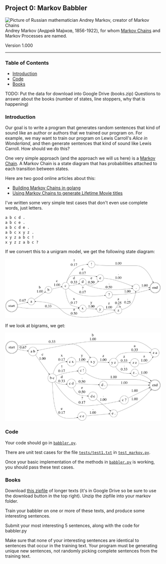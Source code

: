 Project 0: Markov Babbler
-----------------------------

<img src="https://upload.wikimedia.org/wikipedia/commons/6/66/Andrej_Markov.jpg" width="160" alt="Picture of Russian mathematician Andrey Markov, creator of Markov Chains"> Andrey Markov (Андре́й Ма́рков, 1856-1922), for whom [Markov Chains](https://en.wikipedia.org/wiki/Markov_chain) and Markov Processes are named.


Version 1.000


* * *

### Table of Contents

*   [Introduction](#Introduction)
*   [Code](#Code)
*   [Books](#Books)


TODO: Put the data for download into Google Drive (books.zip)
Questions to answer about the books (number of states, line stoppers, why that is happening)

### Introduction

Our goal is to write a program that generates random sentences that kind of sound like an author or authors that we trained our program on. For example, we may want to train our program on Lewis Carroll's _Alice in Wonderland_, and then generate sentences that kind of sound like Lewis Carroll. How should we do this?

One very simple approach (and the approach we will us here) is a [Markov Chain](https://en.wikipedia.org/wiki/Markov_chain). A Markov Chain is a state diagram that has probabilities attached to each transition between states.

Here are two good online articles about this:

* [Building Markov Chains in golang](https://mb-14.github.io/tech/2018/10/24/gomarkov.html)
* [Using Markov Chains to generate Lifetime Movie titles](https://www.soliantconsulting.com/blog/title-generator-using-markov-chains/)

I've written some very simple test cases that don't even use complete words, just letters.

    a b c d .
    a b c e .
    a b c d e .
    a b c x y z .
    x y z a b c !
    x y z z a b c ?

If we convert this to a unigram model, we get the following state diagram:

![Markov Chain unigram for above phrases](img/test1.png)

If we look at bigrams, we get:

![Markov Chain unigram for above phrases](img/test2.png)


### Code

Your code should go in [`babbler.py`](babbler.py).

There are unit test cases for the file [`tests/test1.txt`](tests/test1.txt) in [`test_markov.py`](test_markov.py).

Once your basic implementation of the methods in [`babbler.py`](babbler.py) is working, you should pass these test cases.

### Books

Download [this zipfile](https://drive.google.com/open?id=1YN238uggXVqec7-rR-qkGNunvPP5QkvO) of longer texts (it's in Google Drive so be sure to use the download button in the top right). Unzip the zipfile into your markov folder.

Train your babbler on one or more of these texts, and produce some interesting sentences.

Submit your most interesting 5 sentences, along with the code for babbler.py

Make sure that none of your interesting sentences are identical to sentences that occur in the training text. Your program must be generating unique new sentences, not randomly picking complete sentences from the training text.
